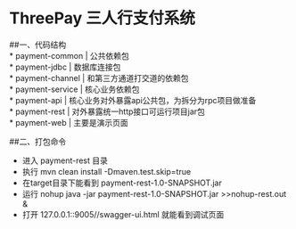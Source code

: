 # ThreePay 三人行支付系统
##一、代码结构	
    *  payment-common    |   公共依赖包                                   
    *  payment-jdbc           |   数据库连接包                                  
    *  payment-channel     |   和第三方通道打交道的依赖包                      
    *  payment-service      |   核心业务依赖包                                
    *  payment-api            |   核心业务对外暴露api公共包，为拆分为rpc项目做准备  
    *  payment-rest           |   对外暴露统一http接口可运行项目jar包           
    *  payment-web          |   主要是演示页面                              
   
##二、打包命令
* 进入 payment-rest 目录
* 执行 mvn clean install -Dmaven.test.skip=true
* 在target目录下能看到 payment-rest-1.0-SNAPSHOT.jar
* 运行 nohup java -jar payment-rest-1.0-SNAPSHOT.jar >>nohup-rest.out &
* 打开 127.0.0.1::9005//swagger-ui.html 就能看到调试页面
